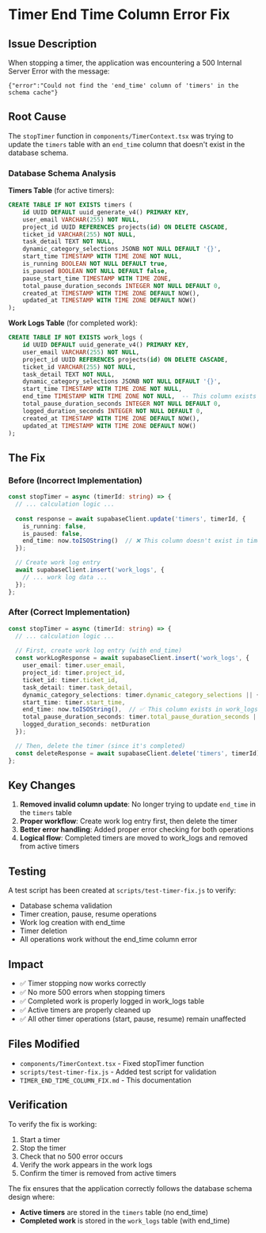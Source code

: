 # Timer End Time Column Error Fix

## Issue Description

When stopping a timer, the application was encountering a 500 Internal Server Error with the message:

```
{"error":"Could not find the 'end_time' column of 'timers' in the schema cache"}
```

## Root Cause

The `stopTimer` function in `components/TimerContext.tsx` was trying to update the `timers` table with an `end_time` column that doesn't exist in the database schema.

### Database Schema Analysis

**Timers Table** (for active timers):
```sql
CREATE TABLE IF NOT EXISTS timers (
    id UUID DEFAULT uuid_generate_v4() PRIMARY KEY,
    user_email VARCHAR(255) NOT NULL,
    project_id UUID REFERENCES projects(id) ON DELETE CASCADE,
    ticket_id VARCHAR(255) NOT NULL,
    task_detail TEXT NOT NULL,
    dynamic_category_selections JSONB NOT NULL DEFAULT '{}',
    start_time TIMESTAMP WITH TIME ZONE NOT NULL,
    is_running BOOLEAN NOT NULL DEFAULT true,
    is_paused BOOLEAN NOT NULL DEFAULT false,
    pause_start_time TIMESTAMP WITH TIME ZONE,
    total_pause_duration_seconds INTEGER NOT NULL DEFAULT 0,
    created_at TIMESTAMP WITH TIME ZONE DEFAULT NOW(),
    updated_at TIMESTAMP WITH TIME ZONE DEFAULT NOW()
);
```

**Work Logs Table** (for completed work):
```sql
CREATE TABLE IF NOT EXISTS work_logs (
    id UUID DEFAULT uuid_generate_v4() PRIMARY KEY,
    user_email VARCHAR(255) NOT NULL,
    project_id UUID REFERENCES projects(id) ON DELETE CASCADE,
    ticket_id VARCHAR(255) NOT NULL,
    task_detail TEXT NOT NULL,
    dynamic_category_selections JSONB NOT NULL DEFAULT '{}',
    start_time TIMESTAMP WITH TIME ZONE NOT NULL,
    end_time TIMESTAMP WITH TIME ZONE NOT NULL,  -- This column exists here
    total_pause_duration_seconds INTEGER NOT NULL DEFAULT 0,
    logged_duration_seconds INTEGER NOT NULL DEFAULT 0,
    created_at TIMESTAMP WITH TIME ZONE DEFAULT NOW(),
    updated_at TIMESTAMP WITH TIME ZONE DEFAULT NOW()
);
```

## The Fix

### Before (Incorrect Implementation)
```typescript
const stopTimer = async (timerId: string) => {
  // ... calculation logic ...
  
  const response = await supabaseClient.update('timers', timerId, {
    is_running: false,
    is_paused: false,
    end_time: now.toISOString()  // ❌ This column doesn't exist in timers table
  });

  // Create work log entry
  await supabaseClient.insert('work_logs', {
    // ... work log data ...
  });
};
```

### After (Correct Implementation)
```typescript
const stopTimer = async (timerId: string) => {
  // ... calculation logic ...
  
  // First, create work log entry (with end_time)
  const workLogResponse = await supabaseClient.insert('work_logs', {
    user_email: timer.user_email,
    project_id: timer.project_id,
    ticket_id: timer.ticket_id,
    task_detail: timer.task_detail,
    dynamic_category_selections: timer.dynamic_category_selections || {},
    start_time: timer.start_time,
    end_time: now.toISOString(),  // ✅ This column exists in work_logs table
    total_pause_duration_seconds: timer.total_pause_duration_seconds || 0,
    logged_duration_seconds: netDuration
  });

  // Then, delete the timer (since it's completed)
  const deleteResponse = await supabaseClient.delete('timers', timerId);
};
```

## Key Changes

1. **Removed invalid column update**: No longer trying to update `end_time` in the `timers` table
2. **Proper workflow**: Create work log entry first, then delete the timer
3. **Better error handling**: Added proper error checking for both operations
4. **Logical flow**: Completed timers are moved to work_logs and removed from active timers

## Testing

A test script has been created at `scripts/test-timer-fix.js` to verify:
- Database schema validation
- Timer creation, pause, resume operations
- Work log creation with end_time
- Timer deletion
- All operations work without the end_time column error

## Impact

- ✅ Timer stopping now works correctly
- ✅ No more 500 errors when stopping timers
- ✅ Completed work is properly logged in work_logs table
- ✅ Active timers are properly cleaned up
- ✅ All other timer operations (start, pause, resume) remain unaffected

## Files Modified

- `components/TimerContext.tsx` - Fixed stopTimer function
- `scripts/test-timer-fix.js` - Added test script for validation
- `TIMER_END_TIME_COLUMN_FIX.md` - This documentation

## Verification

To verify the fix is working:

1. Start a timer
2. Stop the timer
3. Check that no 500 error occurs
4. Verify the work appears in the work logs
5. Confirm the timer is removed from active timers

The fix ensures that the application correctly follows the database schema design where:
- **Active timers** are stored in the `timers` table (no end_time)
- **Completed work** is stored in the `work_logs` table (with end_time)
